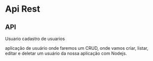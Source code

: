 # Api Rest


## API

Usuario
cadastro de usuarios

aplicação de usuário onde faremos um CRUD, onde vamos criar, listar, editar e deletar um usuário da nossa aplicação com Nodejs.
